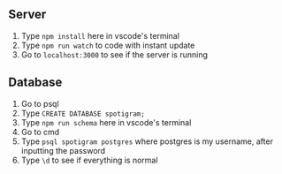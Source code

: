 ## Server
1. Type `npm install` here in vscode's terminal
2. Type `npm run watch` to code with instant update
3. Go to `localhost:3000` to see if the server is running
## Database
1. Go to psql
2. Type `CREATE DATABASE spotigram;`
3. Type `npm run schema` here in vscode's terminal 
4. Go to cmd
5. Type `psql spotigram postgres` where postgres is my username, after inputting the password
6. Type `\d` to see if everything is normal
